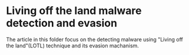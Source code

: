 # Living off the land malware detection and evasion


The article in this folder focus on the detecting malware using "Living off the land"(LOTL) technique and its evasion machanism. 
